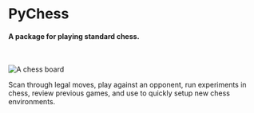 # PyChess
#### A package for playing standard chess.
<br>

![A chess board](https://i.insider.com/58ac779354905724008b5df9?width=1100&format=jpeg&auto=webp)

Scan through legal moves, play against an opponent, run 
experiments in chess, review previous games, and use to 
quickly setup new chess environments.